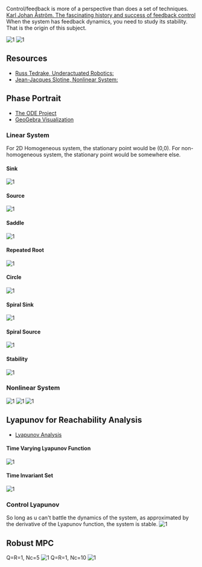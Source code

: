 Control/feedback is more of a perspective than does a set of techniques.
[Karl Johan Åström. The fascinating history and success of feedback control](https://www.youtube.com/watch?v=R-h66PrQ808)
When the system has feedback dynamics, you need to study its stability. That is the origin of this subject.


![1](/pics/Control_Map.png)
![1](/pics/distributions.jpeg)

## Resources
- [Russ Tedrake, Underactuated Robotics:](http://underactuated.mit.edu/index.html)
- [Jean-Jacques Slotine, Nonlinear System:](http://web.mit.edu/nsl/www/videos/lectures.html)

## Phase Portrait
- [The ODE Project](http://faculty.sfasu.edu/judsontw/ode/html-20180819/nonlinear02.html)
- [GeoGebra Visualization](https://www.geogebra.org/m/fYxXgbsU)

### Linear System
For 2D Homogeneous system, the stationary point would be (0,0). For non-homogeneous system, the stationary point would be somewhere else.
#### Sink
![1](/pics/sink.png)
#### Source
![1](/pics/source.png)
#### Saddle
![1](/pics/saddle.png)
#### Repeated Root
![1](/pics/repeat.png)
#### Circle
![1](/pics/center.png)
#### Spiral Sink
![1](/pics/spiral_sink.png)
#### Spiral Source
![1](/pics/spiral_source.png)
#### Stability
![1](/pics/stability.png)

### Nonlinear System
![1](/pics/nonlinear1.png)
![1](/pics/nonlinear2.png)
![1](/pics/nonlinear3.png)

## Lyapunov for Reachability Analysis
- [Lyapunov Analysis](http://underactuated.mit.edu/lyapunov.html)
#### Time Varying Lyapunov Function
![1](/pics/reachability1.png)
#### Time Invariant Set
![1](/pics/reachability2.png)

### Control Lyapunov
So long as u can't battle the dynamics of the system, as approximated by the derivative of the Lyapunov function, the system is stable. 
![1](/pics/controllyapunov.png)

## Robust MPC
Q=R=1, Nc=5
![1](/pics/mpc.png)
Q=R=1, Nc=10
![1](/pics/mpc2.png)
